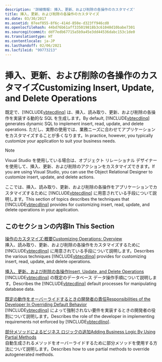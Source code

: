 ```yaml
---
description: '詳細情報: 挿入、更新、および削除の各操作のカスタマイズ'
title: 挿入、更新、および削除の各操作のカスタマイズ
ms.date: 03/30/2017
ms.assetid: 07eef055-8f6c-414d-850e-d323ff946cd0
ms.openlocfilehash: 44bd76b61aff335019818b3c61040d10babe7301
ms.sourcegitcommit: ddf7edb67715a5b9a45e3dd44536dabc153c1de0
ms.translationtype: HT
ms.contentlocale: ja-JP
ms.lasthandoff: 02/06/2021
ms.locfileid: "99773213"
---
```

# <a name="customizing-insert-update-and-delete-operations"></a><span data-ttu-id="2fd60-103">挿入、更新、および削除の各操作のカスタマイズ</span><span class="sxs-lookup"><span data-stu-id="2fd60-103">Customizing Insert, Update, and Delete Operations</span></span>

<span data-ttu-id="2fd60-104">既定で、[!INCLUDE[vbtecdlinq](../../../../../../includes/vbtecdlinq-md.md)] は、挿入、読み取り、更新、および削除の各操作を実装する動的な SQL を生成します。</span><span class="sxs-lookup"><span data-stu-id="2fd60-104">By default, [!INCLUDE[vbtecdlinq](../../../../../../includes/vbtecdlinq-md.md)] generates dynamic SQL to implement insert, read, update, and delete operations.</span></span> <span data-ttu-id="2fd60-105">ただし、実際の使用では、業務ニーズに合わせてアプリケーションをカスタマイズすることが多くなります。</span><span class="sxs-lookup"><span data-stu-id="2fd60-105">In practice, however, you typically customize your application to suit your business needs.</span></span>  
  
> [!NOTE]
> <span data-ttu-id="2fd60-106">Visual Studio を使用している場合は、オブジェクト リレーショナル デザイナーを使用して、挿入、更新、および削除のアクションをカスタマイズできます。</span><span class="sxs-lookup"><span data-stu-id="2fd60-106">If you are using Visual Studio, you can use the Object Relational Designer to customize insert, update, and delete actions.</span></span>  
  
 <span data-ttu-id="2fd60-107">ここでは、挿入、読み取り、更新、および削除の各操作をアプリケーションでカスタマイズするために [!INCLUDE[vbtecdlinq](../../../../../../includes/vbtecdlinq-md.md)] に用意されている手段について説明します。</span><span class="sxs-lookup"><span data-stu-id="2fd60-107">This section of topics describes the techniques that [!INCLUDE[vbtecdlinq](../../../../../../includes/vbtecdlinq-md.md)] provides for customizing insert, read, update, and delete operations in your application.</span></span>  
  
## <a name="in-this-section"></a><span data-ttu-id="2fd60-108">このセクションの内容</span><span class="sxs-lookup"><span data-stu-id="2fd60-108">In This Section</span></span>  

 [<span data-ttu-id="2fd60-109">操作のカスタマイズ:概要</span><span class="sxs-lookup"><span data-stu-id="2fd60-109">Customizing Operations: Overview</span></span>](customizing-operations-overview.md)  
 <span data-ttu-id="2fd60-110">挿入、読み取り、更新、および削除の各操作をカスタマイズするために [!INCLUDE[vbtecdlinq](../../../../../../includes/vbtecdlinq-md.md)] に用意されている手段について説明します。</span><span class="sxs-lookup"><span data-stu-id="2fd60-110">Describes the various techniques [!INCLUDE[vbtecdlinq](../../../../../../includes/vbtecdlinq-md.md)] provides for customizing insert, read, update, and delete operations.</span></span>  
  
 [<span data-ttu-id="2fd60-111">挿入、更新、および削除の各操作</span><span class="sxs-lookup"><span data-stu-id="2fd60-111">Insert, Update, and Delete Operations</span></span>](insert-update-and-delete-operations.md)  
 <span data-ttu-id="2fd60-112">[!INCLUDE[vbtecdlinq](../../../../../../includes/vbtecdlinq-md.md)] の既定のデータベース データ操作手順について説明します。</span><span class="sxs-lookup"><span data-stu-id="2fd60-112">Describes the [!INCLUDE[vbtecdlinq](../../../../../../includes/vbtecdlinq-md.md)] default processes for manipulating database data.</span></span>  
  
 [<span data-ttu-id="2fd60-113">既定の動作をオーバーライドするときの開発者の責任</span><span class="sxs-lookup"><span data-stu-id="2fd60-113">Responsibilities of the Developer In Overriding Default Behavior</span></span>](responsibilities-of-the-developer-in-overriding-default-behavior.md)  
 <span data-ttu-id="2fd60-114">[!INCLUDE[vbtecdlinq](../../../../../../includes/vbtecdlinq-md.md)] によって強制されない要件を実装するときの開発者の役割について説明します。</span><span class="sxs-lookup"><span data-stu-id="2fd60-114">Describes the role of the developer in implementing requirements not enforced by [!INCLUDE[vbtecdlinq](../../../../../../includes/vbtecdlinq-md.md)].</span></span>  
  
 [<span data-ttu-id="2fd60-115">部分メソッドによるビジネス ロジックの追加</span><span class="sxs-lookup"><span data-stu-id="2fd60-115">Adding Business Logic By Using Partial Methods</span></span>](adding-business-logic-by-using-partial-methods.md)  
 <span data-ttu-id="2fd60-116">自動生成されるメソッドをオーバーライドするために部分メソッドを使用する方法について説明します。</span><span class="sxs-lookup"><span data-stu-id="2fd60-116">Describes how to use partial methods to override autogenerated methods.</span></span>
